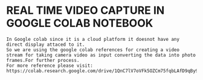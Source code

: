 # REAL TIME VIDEO CAPTURE IN GOOGLE COLAB NOTEBOOK
    In Google colab since it is a cloud platform it doesnot have any direct display attaced to it.
    So we are using the google colab references for creating a video stream for taking camera video as input converting the data into photo frames.For further process.
    For more reference please visit: https://colab.research.google.com/drive/1QnC7lV7oVFk5OZCm75fqbLAfD9qBy9bw 
